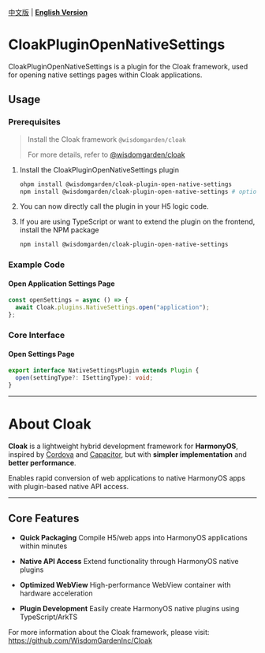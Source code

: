 [中文版](./README.md) | [**English Version**](./README-EN.md)

# CloakPluginOpenNativeSettings

CloakPluginOpenNativeSettings is a plugin for the Cloak framework, used for opening native settings pages within Cloak applications.

## Usage

### Prerequisites

> Install the Cloak framework `@wisdomgarden/cloak`
>
> For more details, refer to [@wisdomgarden/cloak](https://ohpm.openharmony.cn/#/cn/detail/@wisdomgarden%2Fcloak)

1. Install the CloakPluginOpenNativeSettings plugin
   ```bash
   ohpm install @wisdomgarden/cloak-plugin-open-native-settings
   npm install @wisdomgarden/cloak-plugin-open-native-settings # optional
   ```

2. You can now directly call the plugin in your H5 logic code.

3. If you are using TypeScript or want to extend the plugin on the frontend, install the NPM package
   
   ```bash
   npm install @wisdomgarden/cloak-plugin-open-native-settings
   ```

### Example Code

#### Open Application Settings Page
```javascript
const openSettings = async () => {
  await Cloak.plugins.NativeSettings.open("application");
};
```

### Core Interface

#### Open Settings Page
```typescript
export interface NativeSettingsPlugin extends Plugin {
  open(settingType?: ISettingType): void;
}
```

---

# About **Cloak**

**Cloak** is a lightweight hybrid development framework for **HarmonyOS**, inspired by [Cordova](https://cordova.apache.org/) and [Capacitor](https://capacitorjs.com/), but with **simpler implementation** and **better performance**.

Enables rapid conversion of web applications to native HarmonyOS apps with plugin-based native API access.

---

## Core Features

- **Quick Packaging**
  Compile H5/web apps into HarmonyOS applications within minutes

- **Native API Access**
  Extend functionality through HarmonyOS native plugins

- **Optimized WebView**
  High-performance WebView container with hardware acceleration

- **Plugin Development**
  Easily create HarmonyOS native plugins using TypeScript/ArkTS

For more information about the Cloak framework, please visit: https://github.com/WisdomGardenInc/Cloak